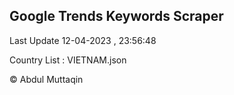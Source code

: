 

## Google Trends Keywords Scraper 
 
Last Update 12-04-2023 , 23:56:48

Country List :
VIETNAM.json



© Abdul Muttaqin 
